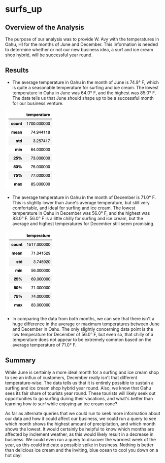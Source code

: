 # surfs_up

## Overview of the Analysis

The purpose of our analysis was to provide W. Avy with the temperatures in Oahu, HI for the months of June and December. This information is needed to determine whether or not our new business idea, a surf and ice cream shop hybrid, will be successful year round.

## Results
- The average temperature in Oahu in the month of June is 74.9° F, which is quite a seasonable temperature for surfing and ice cream. The lowest temperature in Oahu in June was 64.0° F, and the highest was 85.0° F. The data tells us that June should shape up to be a successful month for our business venture.

![June Temps](/Resources/june_temps.png)

- The average temperature in Oahu in the month of December is 71.0° F. This is slightly lower than June's average temperature, but still very comfortable, and ideal for surfing and ice cream. The lowest temperature in Oahu in December was 56.0° F, and the highest was 83.0° F. 56.0° F is a little chilly for surfing and ice cream, but the average and highest temperatures for December still seem promising.
 
![December Temps](/Resources/dec_temps.png)

- In comparing the data from both months, we can see that there isn't a huge difference in the average or maximum temperatures between June and December in Oahu. The only slightly concerning data point is the low temperature for December of 56.0° F, but even so, that chilly of a temperature does not appear to be extremely common based on the average temperature of 71.0° F.

## Summary

While June is certainly a more ideal month for a surfing and ice cream shop to see an influx of customers, December really isn't that different temperature-wise. The data tells us that it is entirely possible to sustain a surfing and ice cream shop hybrid year round. Also, we know that Oahu sees its fair share of tourists year round. These tourists will likely seek out opportunities to go surfing during their vacations, and what's better than learning how to surf while enjoying an ice cream cone?

As far as alternate queries that we could run to seek more information about our data and how it could affect our business, we could run a query to see which month shows the highest amount of precipitation, and which month shows the lowest. It would certainly be helpful to know which months are affected by inclement weather, as this would likely result in a decrease in business. We could even run a query to discover the warmest week of the year, as this could indicate a possible spike in business. Nothing is better than delicious ice cream and the inviting, blue ocean to cool you down on a hot day!
